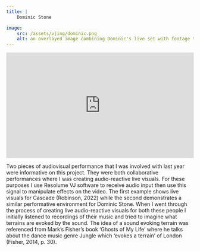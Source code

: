 ```yaml
---
title: | 
    Dominic Stone

image:
    src: /assets/vjing/dominic.png
    alt: an overlayed image combining Dominic's live set with footage taken from the English-Welsh border
---
```

<div style="padding:56.25% 0 0 0;position:relative;"><iframe src="https://player.vimeo.com/video/785182344?h=1b2a13f906&title=0&byline=0&portrait=0" style="position:absolute;top:0;left:0;width:100%;height:100%;" frameborder="0" allow="autoplay; fullscreen; picture-in-picture" allowfullscreen></iframe></div><script src="https://player.vimeo.com/api/player.js"></script>

Two pieces of audiovisual performance that I was involved with last year were informative on this project. They were both collaborative performances where I was creating audio-reactive live visuals. For these purposes I use Resolume VJ software to receive audio input then use this signal to manipulate effects on the video. The first example shows live visuals for Cascade (Robinson, 2022) while the second demonstrates a similar performative environment for Dominic Stone. When I went through the process of creating live audio-reactive visuals for both these people I initially listened to recordings of their music and tried to imagine what terrains are evoked by the sound. The idea of a sound evoking terrain was referenced from Mark’s Fisher’s book ‘Ghosts of My Life’ where he talks about the dance music genre Jungle which ‘evokes a terrain’ of London (Fisher, 2014, p. 30).

